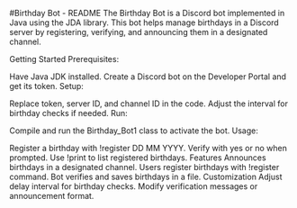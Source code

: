 #Birthday Bot - README
The Birthday Bot is a Discord bot implemented in Java using the JDA library. This bot helps manage birthdays in a Discord server by registering, verifying, and announcing them in a designated channel.

Getting Started
Prerequisites:

Have Java JDK installed.
Create a Discord bot on the Developer Portal and get its token.
Setup:

Replace token, server ID, and channel ID in the code.
Adjust the interval for birthday checks if needed.
Run:

Compile and run the Birthday_Bot1 class to activate the bot.
Usage:

Register a birthday with !register DD MM YYYY.
Verify with yes or no when prompted.
Use !print to list registered birthdays.
Features
Announces birthdays in a designated channel.
Users register birthdays with !register command.
Bot verifies and saves birthdays in a file.
Customization
Adjust delay interval for birthday checks.
Modify verification messages or announcement format.
